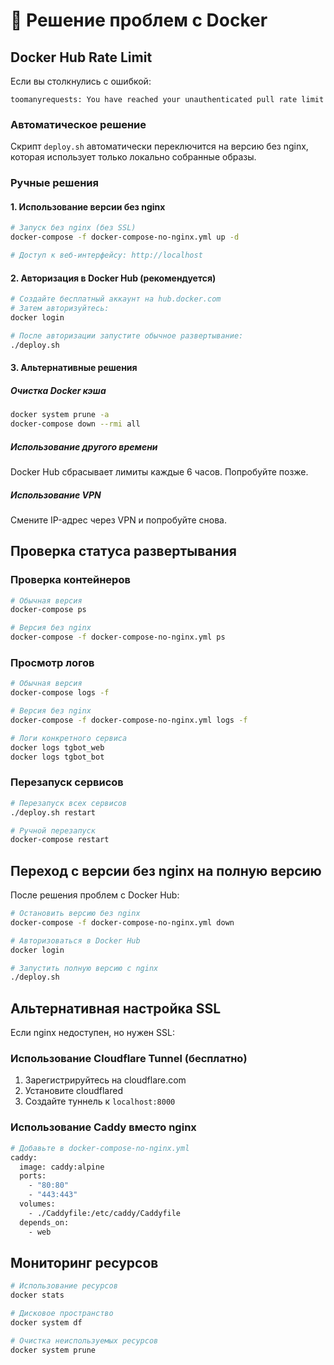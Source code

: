 # 🐳 Решение проблем с Docker

## Docker Hub Rate Limit

Если вы столкнулись с ошибкой:
```
toomanyrequests: You have reached your unauthenticated pull rate limit
```

### Автоматическое решение
Скрипт `deploy.sh` автоматически переключится на версию без nginx, которая использует только локально собранные образы.

### Ручные решения

#### 1. Использование версии без nginx
```bash
# Запуск без nginx (без SSL)
docker-compose -f docker-compose-no-nginx.yml up -d

# Доступ к веб-интерфейсу: http://localhost
```

#### 2. Авторизация в Docker Hub (рекомендуется)
```bash
# Создайте бесплатный аккаунт на hub.docker.com
# Затем авторизуйтесь:
docker login

# После авторизации запустите обычное развертывание:
./deploy.sh
```

#### 3. Альтернативные решения

##### Очистка Docker кэша
```bash
docker system prune -a
docker-compose down --rmi all
```

##### Использование другого времени
Docker Hub сбрасывает лимиты каждые 6 часов. Попробуйте позже.

##### Использование VPN
Смените IP-адрес через VPN и попробуйте снова.

## Проверка статуса развертывания

### Проверка контейнеров
```bash
# Обычная версия
docker-compose ps

# Версия без nginx
docker-compose -f docker-compose-no-nginx.yml ps
```

### Просмотр логов
```bash
# Обычная версия
docker-compose logs -f

# Версия без nginx
docker-compose -f docker-compose-no-nginx.yml logs -f

# Логи конкретного сервиса
docker logs tgbot_web
docker logs tgbot_bot
```

### Перезапуск сервисов
```bash
# Перезапуск всех сервисов
./deploy.sh restart

# Ручной перезапуск
docker-compose restart
```

## Переход с версии без nginx на полную версию

После решения проблем с Docker Hub:

```bash
# Остановить версию без nginx
docker-compose -f docker-compose-no-nginx.yml down

# Авторизоваться в Docker Hub
docker login

# Запустить полную версию с nginx
./deploy.sh
```

## Альтернативная настройка SSL

Если nginx недоступен, но нужен SSL:

### Использование Cloudflare Tunnel (бесплатно)
1. Зарегистрируйтесь на cloudflare.com
2. Установите cloudflared
3. Создайте туннель к `localhost:8000`

### Использование Caddy вместо nginx
```dockerfile
# Добавьте в docker-compose-no-nginx.yml
caddy:
  image: caddy:alpine
  ports:
    - "80:80"
    - "443:443"
  volumes:
    - ./Caddyfile:/etc/caddy/Caddyfile
  depends_on:
    - web
```

## Мониторинг ресурсов

```bash
# Использование ресурсов
docker stats

# Дисковое пространство
docker system df

# Очистка неиспользуемых ресурсов
docker system prune
``` 